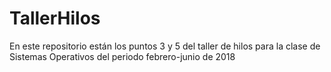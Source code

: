 # TallerHilos
En este repositorio están los puntos 3 y 5 del taller de hilos para la clase de Sistemas Operativos del periodo febrero-junio de 2018
